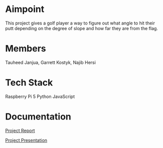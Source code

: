 # Aimpoint
This project gives a golf player a way to figure out what angle to hit their putt depending on the degree of slope and how far they are from the flag.

# Members
Tauheed Janjua, Garrett Kostyk, Najib Hersi

# Tech Stack
Raspberry Pi 5
Python
JavaScript

# Documentation
[Project Report](https://docs.google.com/document/d/1UD9dvnUgoGLj0Sc3J3THTda0bTDEV0687WkBgEN6fZo/edit?usp=sharing)

[Project Presentation](https://docs.google.com/presentation/d/199Bn9PNMQQLZruZoFzalw6-TYHTulhhXQNkYEky8RDE/edit?usp=sharing)
